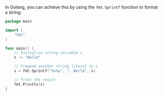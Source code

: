  In Golang, you can achieve this by using the `fmt.Sprintf` function to format a string:

```go
package main

import (
	"fmt"
)

func main() {
	// Initialize string variable s
	s := "Hello"

	// Prepend another string literal to s
	s = fmt.Sprintf("%v%s", ", World", s)

	// Print the result
	fmt.Println(s)
}
```
